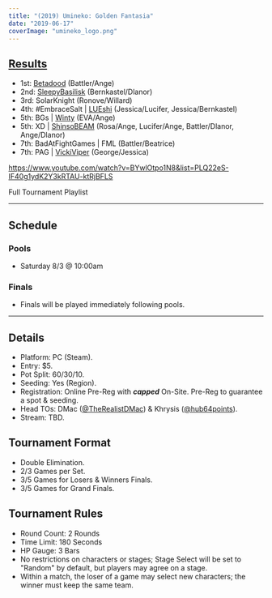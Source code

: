 ```yaml
---
title: "(2019) Umineko: Golden Fantasia"
date: "2019-06-17"
coverImage: "umineko_logo.png"
---
```


## [Results](https://smash.gg/tournament/animevo-2019/events/umineko-golden-fantasia/overview)

- 1st: [Betadood](@betadood) (Battler/Ange)
- 2nd: [SleepyBasilisk](@SleepyBasilisk) (Bernkastel/Dlanor)
- 3rd: SolarKnight (Ronove/Willard)
- 4th: #EmbraceSalt | [LUEshi](@LUEshi781) (Jessica/Lucifer, Jessica/Bernkastel)
- 5th: BGs | [Winty](@Wintydunno) (EVA/Ange)
- 5th: XD | [ShinsoBEAM](@AaronSNagy) (Rosa/Ange, Lucifer/Ange, Battler/Dlanor, Ange/Dlanor)
- 7th: BadAtFightGames | FML (Battler/Beatrice)
- 7th: PAG | [VickiViper](@VickiViperZabel) (George/Jessica)

https://www.youtube.com/watch?v=BYwlOtpo1N8&list=PLQ22eS-IF40g1ydK2Y3kRTAU-ktRjBFLS

Full Tournament Playlist

* * *

## Schedule

### Pools

- Saturday 8/3 @ 10:00am

### Finals

- Finals will be played immediately following pools.

* * *

## Details

- Platform: PC (Steam).
- Entry: $5.
- Pot Split: 60/30/10.
- Seeding: Yes (Region).
- Registration: Online Pre-Reg with **_capped_** On-Site. Pre-Reg to guarantee a spot & seeding.
- Head TOs: DMac ([@TheRealistDMac](https://twitter.com/TheRealistDMac)) & Khrysis ([@hub64points](https://twitter.com/hub64points)).
- Stream: TBD.

## Tournament Format

- Double Elimination.
- 2/3 Games per Set.
- 3/5 Games for Losers & Winners Finals.
- 3/5 Games for Grand Finals.

## Tournament Rules

- Round Count: 2 Rounds
- Time Limit: 180 Seconds
- HP Gauge: 3 Bars
- No restrictions on characters or stages; Stage Select will be set to "Random" by default, but players may agree on a stage.
- Within a match, the loser of a game may select new characters; the winner must keep the same team.

